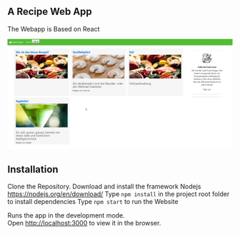 ## A Recipe Web App
The Webapp is Based on React

![alt text](image.jpg)

## Installation
Clone the Repository.
Download and install the framework Nodejs https://nodejs.org/en/download/
Type `npm install` in the project root folder to install dependencies
Type `npm start` to run the Website

Runs the app in the development mode.\
Open [http://localhost:3000](http://localhost:3000) to view it in the browser.
